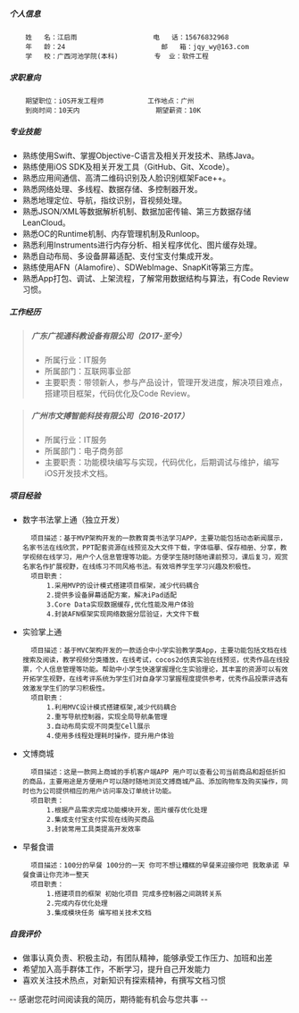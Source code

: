 ##### 个人信息
		姓	名：江启雨			        电	话：15676832968
		年	龄：24						邮	箱：jqy_wy@163.com
		学	校：广西河池学院(本科)		 专	业：软件工程
            
##### 求职意向
		期望职位：iOS开发工程师 			工作地点：广州
        到岗时间：10天内					期望薪资：10K
        
##### 专业技能
	
-    熟练使用Swift、掌握Objective-C语言及相关开发技术、熟练Java。
-    熟练使用iOS SDK及相关开发工具（GitHub、Git、Xcode）。
-    熟悉应用间通信、高清二维码识别及人脸识别框架Face++。
-    熟悉网络处理、多线程、数据存储、多控制器开发。
-    熟悉地理定位、导航，指纹识别，音视频处理。
-    熟悉JSON/XML等数据解析机制、数据加密传输、第三方数据存储LeanCloud。
-    熟悉OC的Runtime机制、内存管理机制及Runloop。
-    熟悉利用Instruments进行内存分析、相关程序优化、图片缓存处理。
-    熟悉自动布局、多设备屏幕适配、支付宝支付集成开发。
-    熟练使用AFN（Alamofire）、SDWebImage、SnapKit等第三方库。
-    熟悉App打包、调试、上架流程，了解常用数据结构与算法，有Code Review习惯。

##### 工作经历

> ##### 广东广视通科教设备有限公司（2017-至今）
> - 所属行业：IT服务
> - 所属部门：互联网事业部
> - 主要职责：带领新人，参与产品设计，管理开发进度，解决项目难点，搭建项目框架，代码优化及Code Review。
    
> ##### 广州市文搏智能科技有限公司（2016-2017）
> - 所属行业：IT服务
> - 所属部门：电子商务部
> - 主要职责：功能模块编写与实现，代码优化，后期调试与维护，编写iOS开发技术文档。

##### 项目经验

- 数字书法掌上通（独立开发）

		项目描述：基于MVP架构开发的一款教育类书法学习APP，主要功能包括动态新闻展示，名家书法在线欣赏，PPT配套资源在线预览及大文件下载，字体临摹、保存相册、分享，教学视频在线学习，用户个人信息管理等功能。方便学生随时随地课前预习，课后复习，观赏名家名作扩展视野，在线练习不同风格书法。有效培养学生学习兴趣及积极性。
    	项目职责：
            1.采用MVP的设计模式搭建项目框架，减少代码耦合
            2.提供多设备屏幕适配方案，解决iPad适配
            3.Core Data实现数据缓存,优化性能及用户体验
            4.封装AFN框架实现网络数据分层验证，大文件下载
- 实验掌上通

		项目描述：基于MVC架构开发的一款适合中小学实验教学类App，主要功能包括文档在线搜索及阅读，教学视频分类播放，在线考试，cocos2d仿真实验在线预览，优秀作品在线投票，个人信息管理等功能。帮助中小学生快速掌握理化生实验理论，其丰富的资源可以有效开拓学生视野，在线考评系统为学生们对自身学习掌握程度提供参考，优秀作品投票评选有效激发学生们的学习积极性。
		项目职责：
            1.利用MVC设计模式搭建框架,减少代码耦合
            2.重写导航控制器，实现全局导航条管理
            3.自动布局实现不同类型Cell展示
            4.使用多线程处理耗时操作，提升用户体验
- 文博商城

        项目描述：这是一款网上商城的手机客户端APP 用户可以查看公司当前商品和超低折扣的商品，主要用途是方便用户可以随时随地浏览文搏商城产品、添加购物车及购买操作，同时也为公司提供相应的用户访问率及订单统计功能。
        项目职责：
            1.根据产品需求完成功能模块开发，图片缓存优化处理
            2.集成支付宝支付实现在线购买商品
            3.封装常用工具类提高开发效率

- 早餐食谱

        项目描述：100分的早餐 100分的一天 你可不想让糟糕的早餐来迎接你吧 我敢承诺 早餐食谱让你充沛一整天
        项目职责：
            1.搭建项目的框架 初始化项目 完成多控制器之间跳转关系
            2.完成内存优化处理
            3.集成模块任务 编写相关技术文档
        
##### 自我评价

- 做事认真负责、积极主动，有团队精神，能够承受工作压力、加班和出差
- 希望加入高手群体工作，不断学习，提升自己开发能力
- 喜欢关注技术热点，对新知识有探索精神，有撰写文档习惯

-- 感谢您花时间阅读我的简历，期待能有机会与您共事 --
